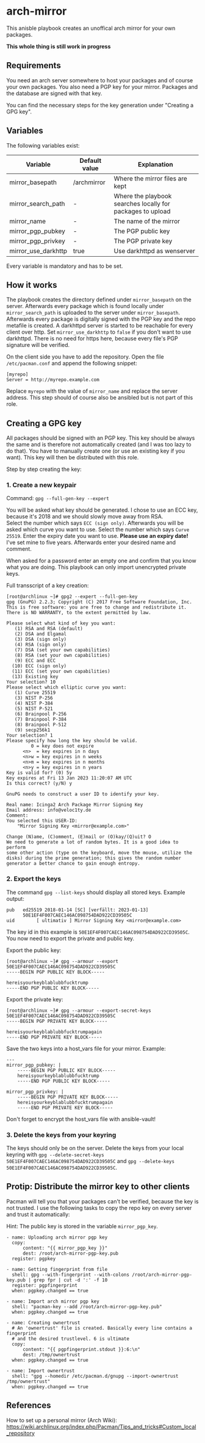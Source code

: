 # arch-mirror

This anisble playbook creates an unoffical arch mirror for your own packages.

**This whole thing is still work in progress**

## Requirements

You need an arch server somewhere to host your packages and of course your own packages. You also need a PGP key for your mirror. Packages and the database are signed with that key.

You can find the necessary steps for the key generation under "Creating a GPG key".

## Variables

The following variables exist:

| Variable | Default value | Explanation |
|----------|---------------|-------------|
| mirror_basepath | /archmirror | Where the mirror files are kept |
| mirror_search_path | - | Where the playbook searches locally for packages to upload |
| mirror_name | - | The name of the mirror |
| mirror_pgp_pubkey | - | The PGP public key |
| mirror_pgp_privkey | - | The PGP private key |
| mirror_use_darkhttp | true | Use darkhttpd as wenserver |

Every variable is mandatory and has to be set.

## How it works

The playbook creates the directory defined under `mirror_basepath` on the server. Afterwards every package which is found locally under `mirror_search_path` is uploaded to the server under `mirror_basepath`.  Afterwards every package is digitally signed with the PGP key and the repo metafile is created. A darkhttpd server is started to be reachable for every client over http. Set `mirror_use_darkhttp` to `false` if you don't want to use darkhttpd. There is no need for https here, because every file's PGP signature will be verified.

On the client side you have to add the repository. Open the file `/etc/pacman.conf` and append the following snippet:

```
[myrepo]
Server = http://myrepo.example.com
```

Replace `myrepo` with the value of `mirror_name` and replace the server address. This step should of course also be ansibled but is not part of this role.

## Creating a GPG key

All packages should be signed with an PGP key. This key should be always the same and is therefore not automatically created (and I was too lazy to do that). You have to manually create one (or use an existing key if you want). This key will then be distributed with this role.

Step by step creating the key:

### 1. Create a new keypair

Command: `gpg --full-gen-key --expert`

You will be asked what key should be generated. I chose to use an ECC key, because it's 2018 and we should slowly move away from RSA.  
Select the number which says `ECC (sign only)`. Afterwards you will be asked which curve you want to use. Select the number which says `Curve 25519`.
Enter the expiry date you want to use. **Please use an expiry date!**  
I've set mine to five years. Afterwards enter your desired name and comment.

When asked for a password enter an empty one and confirm that you know what you are doing. This playbook can only import unencrypted private keys.

Full transscript of a key creation:
```
[root@archlinux ~]# gpg2 --expert --full-gen-key
gpg (GnuPG) 2.2.3; Copyright (C) 2017 Free Software Foundation, Inc.
This is free software: you are free to change and redistribute it.
There is NO WARRANTY, to the extent permitted by law.

Please select what kind of key you want:
   (1) RSA and RSA (default)
   (2) DSA and Elgamal
   (3) DSA (sign only)
   (4) RSA (sign only)
   (7) DSA (set your own capabilities)
   (8) RSA (set your own capabilities)
   (9) ECC and ECC
  (10) ECC (sign only)
  (11) ECC (set your own capabilities)
  (13) Existing key
Your selection? 10
Please select which elliptic curve you want:
   (1) Curve 25519
   (3) NIST P-256
   (4) NIST P-384
   (5) NIST P-521
   (6) Brainpool P-256
   (7) Brainpool P-384
   (8) Brainpool P-512
   (9) secp256k1
Your selection? 1
Please specify how long the key should be valid.
         0 = key does not expire
      <n>  = key expires in n days
      <n>w = key expires in n weeks
      <n>m = key expires in n months
      <n>y = key expires in n years
Key is valid for? (0) 5y
Key expires at Fri 13 Jan 2023 11:20:07 AM UTC
Is this correct? (y/N) y

GnuPG needs to construct a user ID to identify your key.

Real name: Icinga2 Arch Package Mirror Signing Key
Email address: info@veloc1ty.de
Comment:
You selected this USER-ID:
    "Mirror Signing Key <mirror@example.com>"

Change (N)ame, (C)omment, (E)mail or (O)kay/(Q)uit? O
We need to generate a lot of random bytes. It is a good idea to perform
some other action (type on the keyboard, move the mouse, utilize the
disks) during the prime generation; this gives the random number
generator a better chance to gain enough entropy.
```

### 2. Export the keys

The command ```gpg --list-keys``` should display all stored keys. Example output:

```
pub   ed25519 2018-01-14 [SC] [verfällt: 2023-01-13]
      50E1EF4F007CAEC146AC098754DAD922CD39505C
uid        [ ultimativ ] Mirror Signing Key <mirror@example.com>

```

The key id in this example is `50E1EF4F007CAEC146AC098754DAD922CD39505C`. You now need to export the private and public key.

Export the public key:
```
[root@archlinux ~]# gpg --armour --export 50E1EF4F007CAEC146AC098754DAD922CD39505C
-----BEGIN PGP PUBLIC KEY BLOCK-----

hereisyourkeyblablubbfucktrump
-----END PGP PUBLIC KEY BLOCK-----
```

Export the private key:
```
[root@archlinux ~]# gpg --armour --export-secret-keys 50E1EF4F007CAEC146AC098754DAD922CD39505C
-----BEGIN PGP PRIVATE KEY BLOCK-----

hereisyourkeyblablubbfucktrumpagain
-----END PGP PRIVATE KEY BLOCK-----
```

Save the two keys into a host_vars file for your mirror. Example:

```
---
mirror_pgp_pubkey: |
    -----BEGIN PGP PUBLIC KEY BLOCK-----
    hereisyourkeyblablubbfucktrump
    -----END PGP PUBLIC KEY BLOCK-----

mirror_pgp_privkey: |
    -----BEGIN PGP PRIVATE KEY BLOCK-----
    hereisyourkeyblablubbfucktrumpagain
    -----END PGP PRIVATE KEY BLOCK-----

```

Don't forget to encrypt the host_vars file with ansible-vault!

### 3. Delete the keys from your keyring

The keys should only be on the server. Delete the keys from your local keyring with `gpg --delete-secret-keys 50E1EF4F007CAEC146AC098754DAD922CD39505C` and `gpg --delete-keys 50E1EF4F007CAEC146AC098754DAD922CD39505C`.

## Protip: Distribute the mirror key to other clients

Pacman will tell you that your packages can't be verified, because the key is not trusted. I use the following tasks to copy the repo key on every server and trust it automatically:

Hint: The public key is stored in the variable `mirror_pgp_key`.

```
- name: Uploading arch mirror pgp key
  copy:
      content: "{{ mirror_pgp_key }}"
      dest: /root/arch-mirror-pgp-key.pub
  register: pgpkey

- name: Getting fingerprint from file
  shell: gpg --with-fingerprint --with-colons /root/arch-mirror-pgp-key.pub | grep fpr | cut -d ':' -f 10
  register: pgpfingerprint
  when: pgpkey.changed == true

- name: Import arch mirror pgp key
  shell: "pacman-key --add /root/arch-mirror-pgp-key.pub"
  when: pgpkey.changed == true

- name: Creating ownertrust
  # An 'ownertrust' file is created. Basically every line contains a fingerprint
  # and the desired trustlevel. 6 is ultimate
  copy:
      content: "{{ pgpfingerprint.stdout }}:6:\n"
      dest: /tmp/ownertrust
  when: pgpkey.changed == true

- name: Import ownertrust
  shell: "gpg --homedir /etc/pacman.d/gnupg --import-ownertrust /tmp/ownertrust"
  when: pgpkey.changed == true
```

## References

How to set up a personal mirror (Arch Wiki): https://wiki.archlinux.org/index.php/Pacman/Tips_and_tricks#Custom_local_repository
